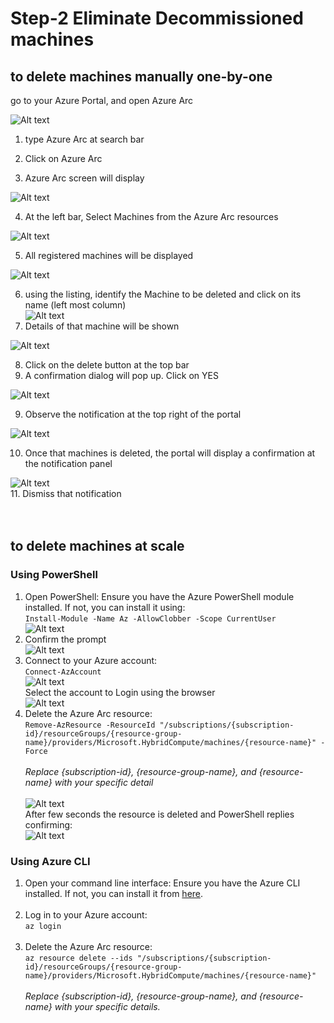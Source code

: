 # Step-2 Eliminate Decommissioned machines
## to delete machines manually one-by-one <br>

go to your Azure Portal, and open Azure Arc<br>

![Alt text](IMAGES/010_AzurePortal_SearchAzureArc.jpg "Search for Azure Arc")

1. type Azure Arc at search bar<br>
2. Click on Azure Arc<br>

3. Azure Arc screen will display<br>

![Alt text](IMAGES/011_AzureArc_LandingPage.jpg "Azure Arc Landing Page")
<br>

4. At the left bar, Select Machines from the Azure Arc resources<br>

![Alt text](IMAGES/012_AzureArcResources_Machines_menu.jpg "Azure Arc Resources - Machine - Menu option")
<br>

5. All registered machines will be displayed<br>

![Alt text](IMAGES/013_AzureArcResources_AllMachines.jpg "Azure Arc Resources - All Machines")
<br>

6. using the listing, identify the Machine to be deleted and click on its name (left most column) <br>
![Alt text](IMAGES/014_AzureArcResources_MachinesToBeDeleted_DeleteButton.jpg "Azure Arc Resources - Click on Machine")<br>
7. Details of that machine will be shown <br>

![Alt text](IMAGES/014_AzureArcResources_MachinesToBeDeleted.jpg "Azure Arc Resources - Delete Machine")
<br>

8. Click on the delete button at the top bar<br>
9. A confirmation dialog will pop up. Click on YES<br>

![Alt text](IMAGES/015_AzureArcResources_ConfirmDeletion.jpg "Azure Arc Resources - Confirm Deletion")
<br>

9. Observe the notification at the top right of the portal<br>

![Alt text](IMAGES/016_AzureArcResources_DeletionNotification.jpg "Azure Arc Resources - Deletion Notification")
<br>

10. Once that machines is deleted, the portal will display a confirmation at the notification panel<br>

![Alt text](IMAGES/017_AzureArcResources_NotificationConfirmation.jpg "Azure Arc Resources - Notification Confirmation")
<br>
11. Dismiss that notification<br>
<br>
<br>
## to delete machines at scale <br>
### Using PowerShell<br>
1. Open PowerShell: Ensure you have the Azure PowerShell module installed. If not, you can install it using:<br>
`Install-Module -Name Az -AllowClobber -Scope CurrentUser`<br>
![Alt text](IMAGES/018_AzureArcResources_PowerShellInstallModule.jpg "Azure Arc Resources - PowerShell Module Installation")<br>
2. Confirm the prompt<br>
![Alt text](IMAGES/019_AzureArcResources_PowerShellInstallModuleConfirmationPrompt.jpg "Azure Arc Resources - Module Installation Confirmation Prompt")<br>
3. Connect to your Azure account:<br>
`Connect-AzAccount`<br>
![Alt text](IMAGES/020_AzureArcResources_PowerShellConnectToAzure.jpg "Azure Arc Resources - PowerShell Connect to Azure Account")<br>
Select the account to Login using the browser<br>
![Alt text](IMAGES/021_AzureArcResources_PowerShellSelectAccount.jpg "Azure Arc Resources - PowerShell Select the Account")<br>
4. Delete the Azure Arc resource:<br>
`Remove-AzResource -ResourceId "/subscriptions/{subscription-id}/resourceGroups/{resource-group-name}/providers/Microsoft.HybridCompute/machines/{resource-name}" -Force`<br>
<br>*Replace {subscription-id}, {resource-group-name}, and {resource-name} with your specific detail*<br><br>
![Alt text](IMAGES/022_AzureArcResources_PowerShellDeleteCommand.jpg "Azure Arc Resources - PowerShell Delete Command")<br>
After few seconds the resource is deleted and PowerShell replies confirming:<br>
![Alt text](IMAGES/023_AzureArcResources_PowerShellDeleteConfirmation.jpg "Azure Arc Resources - PowerShell Delete Confirmation")<br>

### Using Azure CLI<br>
1. Open your command line interface: Ensure you have the Azure CLI installed. If not, you can install it from [here](https://learn.microsoft.com/en-us/cli/azure/install-azure-cli-windows?tabs=azure-cli).<br><br>
2. Log in to your Azure account:<br>
`az login`<br><br>
3. Delete the Azure Arc resource:<br>
`az resource delete --ids "/subscriptions/{subscription-id}/resourceGroups/{resource-group-name}/providers/Microsoft.HybridCompute/machines/{resource-name}"`<br><br>
*Replace {subscription-id}, {resource-group-name}, and {resource-name} with your specific details.*<br>






